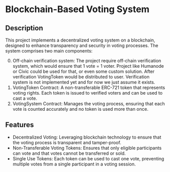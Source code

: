 # Blockchain-Based Voting System

## Description

This project implements a decentralized voting system on a blockchain, designed to enhance transparency and security in voting processes. The system comprises two main components:

0. Off-chain verification system: The project require off-chain verification system, which would ensure that 1 vote = 1 voter. Project like Humanode or Civic could be used for that, or even some custom solution. After verification VotingToken would be distributed to user. Verification system is not implemented yet and for now we just assume it exists.
1. VotingToken Contract: A non-transferable ERC-721 token that represents voting rights. Each token is issued to verified voters and can be used to cast a vote.
2. VotingSystem Contract: Manages the voting process, ensuring that each vote is counted accurately and no token is used more than once.

## Features
- Decentralized Voting: Leveraging blockchain technology to ensure that the voting process is transparent and tamper-proof.
- Non-Transferable Voting Tokens: Ensures that only eligible participants can vote and that votes cannot be transferred or sold.
- Single Use Tokens: Each token can be used to cast one vote, preventing multiple votes from a single participant in a voting session.
